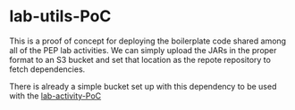 # lab-utils-PoC

This is a proof of concept for deploying the boilerplate code shared among all of the PEP lab activities. We can simply upload the JARs in the proper format to an S3 bucket and set that location as the repote repository to fetch dependencies. 

There is already a simple bucket set up with this dependency to be used with the [lab-activity-PoC](https://github.com/LiquidPlummer/lab-activity-PoC)
